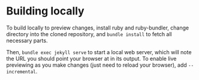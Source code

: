 # Building locally

To build locally to preview changes, install ruby and ruby-bundler, change directory into the cloned repository, and ```bundle install``` to fetch all necessary parts.

Then, ```bundle exec jekyll serve``` to start a local web server, which will note the URL you should point your browser at in its output.
To enable live previewing as you make changes (just need to reload your browser), add `--incremental`.

